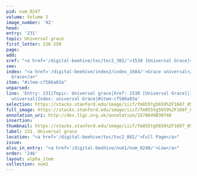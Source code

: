 ```yaml
---
pid: num_0247
volume: Volume 2
image_number: '92'
head: 
entry: '231'
topic: Universal grace
first_letter: 226-250
page: 
add: 
xref: "<a href='/digital-beehive/toc/toc2_302/'>1538 [Universal Grace]</a>"
see: 
index: "<a href='/digital-beehive/index2/index_1684/'>Grace universal</a>|<a href='/digital-beehive/index5/index_4390/'>universal
  Grace</a>"
item: "#item-cf586a03a"
unparsed: 
line: 'Entry: 231|Topic: Universal grace|Xref: 1538 [Universal Grace]|Index: Grace
  universal|Index: universal Grace|#item-cf586a03a'
selection: https://stacks.stanford.edu/image/iiif/fm855tg5659%2F1607_0559/816,270,2998,567/full/0/default.jpg
full_image: https://stacks.stanford.edu/image/iiif/fm855tg5659%2F1607_0559/full/full/0/default.jpg
annotation_uri: http://dev.llgc.org.uk/annotation/1570649830748
insertion: 
thumbnail: https://stacks.stanford.edu/image/iiif/fm855tg5659%2F1607_0559/816,270,600,180/250,/0/default.jpg
label: 231. Universal grace
location: "<a href='/digital-beehive/toc/toc2_082/'>Full Page</a>"
issue: 
also_in_entry: "<a href='/digital-beehive/num1/num_0248/'>Low</a>"
order: '246'
layout: alpha_item
collection: num1
---
```

